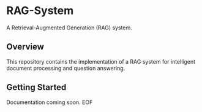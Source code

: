 # RAG-System

  A Retrieval-Augmented Generation (RAG) system.

  ## Overview

  This repository contains the implementation of a RAG system
  for intelligent document processing and question answering.

  ## Getting Started

  Documentation coming soon.
  EOF
